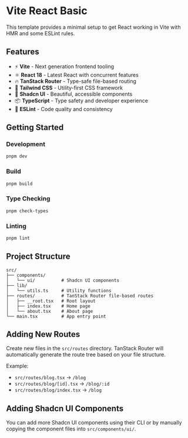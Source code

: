 # Vite React Basic

This template provides a minimal setup to get React working in Vite with HMR and some ESLint rules.

## Features

- ⚡️ **Vite** - Next generation frontend tooling
- ⚛️ **React 18** - Latest React with concurrent features
- 🔥 **TanStack Router** - Type-safe file-based routing
- 🎨 **Tailwind CSS** - Utility-first CSS framework
- 🧩 **Shadcn UI** - Beautiful, accessible components
- 📦 **TypeScript** - Type safety and developer experience
- 🔧 **ESLint** - Code quality and consistency

## Getting Started

### Development

```bash
pnpm dev
```

### Build

```bash
pnpm build
```

### Type Checking

```bash
pnpm check-types
```

### Linting

```bash
pnpm lint
```

## Project Structure

```
src/
├── components/
│   └── ui/          # Shadcn UI components
├── lib/
│   └── utils.ts     # Utility functions
├── routes/          # TanStack Router file-based routes
│   ├── __root.tsx   # Root layout
│   ├── index.tsx    # Home page
│   └── about.tsx    # About page
└── main.tsx         # App entry point
```

## Adding New Routes

Create new files in the `src/routes` directory. TanStack Router will automatically generate the route tree based on your file structure.

Example:
- `src/routes/blog.tsx` → `/blog`
- `src/routes/blog/[id].tsx` → `/blog/:id`
- `src/routes/blog/index.tsx` → `/blog`

## Adding Shadcn UI Components

You can add more Shadcn UI components using their CLI or by manually copying the component files into `src/components/ui/`.